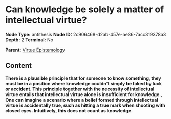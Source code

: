 # Can knowledge be solely a matter of intellectual virtue?

**Node Type:** antithesis
**Node ID:** 2c906468-d2ab-457e-ae86-7acc319378a3
**Depth:** 2
**Terminal:** No

**Parent:** [Virtue Epistemology](virtue-epistemology.md)

## Content

**There is a plausible principle that for someone to know something, they must be in a position where knowledge couldn't simply be faked by luck or accident. This principle together with the necessity of intellectual virtue entails that intellectual virtue alone is insufficient for knowledge.**, **One can imagine a scenario where a belief formed through intellectual virtue is accidentally true, such as hitting a true mark when shooting with closed eyes. Intuitively, this does not count as knowledge.**
